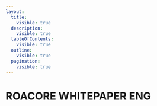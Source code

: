 ```yaml
---
layout:
  title:
    visible: true
  description:
    visible: true
  tableOfContents:
    visible: true
  outline:
    visible: true
  pagination:
    visible: true
---
```


# ROACORE WHITEPAPER ENG

<figure><img src="../.gitbook/assets/img/ENG/JPG/ROALAND Whitepaper (ENG)-1-100.jpg" alt=""><figcaption></figcaption></figure>
<figure><img src="../.gitbook/assets/img/ENG/JPG/ROALAND Whitepaper (ENG)-2-100.jpg" alt=""><figcaption></figcaption></figure>
<figure><img src="../.gitbook/assets/img/ENG/JPG/ROALAND Whitepaper (ENG)-3-100.jpg" alt=""><figcaption></figcaption></figure>
<figure><img src="../.gitbook/assets/img/ENG/JPG/ROALAND Whitepaper (ENG)-4-100.jpg" alt=""><figcaption></figcaption></figure>
<figure><img src="../.gitbook/assets/img/ENG/JPG/ROALAND Whitepaper (ENG)-5-100.jpg" alt=""><figcaption></figcaption></figure>
<figure><img src="../.gitbook/assets/img/ENG/JPG/ROALAND Whitepaper (ENG)-6-100.jpg" alt=""><figcaption></figcaption></figure>
<figure><img src="../.gitbook/assets/img/ENG/JPG/ROALAND Whitepaper (ENG)-7-100.jpg" alt=""><figcaption></figcaption></figure>
<figure><img src="../.gitbook/assets/img/ENG/JPG/ROALAND Whitepaper (ENG)-8-100.jpg" alt=""><figcaption></figcaption></figure>
<figure><img src="../.gitbook/assets/img/ENG/JPG/ROALAND Whitepaper (ENG)-9-100.jpg" alt=""><figcaption></figcaption></figure>
<figure><img src="../.gitbook/assets/img/ENG/JPG/ROALAND Whitepaper (ENG)-10-100.jpg" alt=""><figcaption></figcaption></figure>
<figure><img src="../.gitbook/assets/img/ENG/JPG/ROALAND Whitepaper (ENG)-11-100.jpg" alt=""><figcaption></figcaption></figure>
<figure><img src="../.gitbook/assets/img/ENG/JPG/ROALAND Whitepaper (ENG)-12-100.jpg" alt=""><figcaption></figcaption></figure>
<figure><img src="../.gitbook/assets/img/ENG/JPG/ROALAND Whitepaper (ENG)-13-100.jpg" alt=""><figcaption></figcaption></figure>
<figure><img src="../.gitbook/assets/img/ENG/JPG/ROALAND Whitepaper (ENG)-14-100.jpg" alt=""><figcaption></figcaption></figure>
<figure><img src="../.gitbook/assets/img/ENG/JPG/ROALAND Whitepaper (ENG)-15-100.jpg" alt=""><figcaption></figcaption></figure>
<figure><img src="../.gitbook/assets/img/ENG/JPG/ROALAND Whitepaper (ENG)-16-100.jpg" alt=""><figcaption></figcaption></figure>
<figure><img src="../.gitbook/assets/img/ENG/JPG/ROALAND Whitepaper (ENG)-17-100.jpg" alt=""><figcaption></figcaption></figure>
<figure><img src="../.gitbook/assets/img/ENG/JPG/ROALAND Whitepaper (ENG)-18-100.jpg" alt=""><figcaption></figcaption></figure>
<figure><img src="../.gitbook/assets/img/ENG/JPG/ROALAND Whitepaper (ENG)-19-100.jpg" alt=""><figcaption></figcaption></figure>
<figure><img src="../.gitbook/assets/img/ENG/JPG/ROALAND Whitepaper (ENG)-20-100.jpg" alt=""><figcaption></figcaption></figure>
<figure><img src="../.gitbook/assets/img/ENG/JPG/ROALAND Whitepaper (ENG)-21-100.jpg" alt=""><figcaption></figcaption></figure>
<figure><img src="../.gitbook/assets/img/ENG/JPG/ROALAND Whitepaper (ENG)-22-100.jpg" alt=""><figcaption></figcaption></figure>
<figure><img src="../.gitbook/assets/img/ENG/JPG/ROALAND Whitepaper (ENG)-23-100.jpg" alt=""><figcaption></figcaption></figure>
<figure><img src="../.gitbook/assets/img/ENG/JPG/ROALAND Whitepaper (ENG)-24-100.jpg" alt=""><figcaption></figcaption></figure>
<figure><img src="../.gitbook/assets/img/ENG/JPG/ROALAND Whitepaper (ENG)-25-100.jpg" alt=""><figcaption></figcaption></figure>
<figure><img src="../.gitbook/assets/img/ENG/JPG/ROALAND Whitepaper (ENG)-26-100.jpg" alt=""><figcaption></figcaption></figure>
